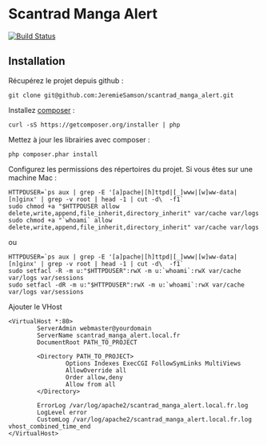 # Scantrad Manga Alert

[![Build Status](https://travis-ci.com/JeremieSamson/scantrad_manga_alert.svg?branch=master)](https://travis-ci.com/JeremieSamson/scantrad_manga_alert)

## Installation

Récupérez le projet depuis github :

```shell
git clone git@github.com:JeremieSamson/scantrad_manga_alert.git
```

Installez [composer](https://getcomposer.org) :

```shell
curl -sS https://getcomposer.org/installer | php
```

Mettez à jour les librairies avec composer :

```shell
php composer.phar install
```

Configurez les permissions des répertoires du projet. Si vous êtes sur une machine Mac :

```shell
HTTPDUSER=`ps aux | grep -E '[a]pache|[h]ttpd|[_]www|[w]ww-data|[n]ginx' | grep -v root | head -1 | cut -d\  -f1`
sudo chmod +a "$HTTPDUSER allow delete,write,append,file_inherit,directory_inherit" var/cache var/logs
sudo chmod +a "`whoami` allow delete,write,append,file_inherit,directory_inherit" var/cache var/logs
```

ou

```shell
HTTPDUSER=`ps aux | grep -E '[a]pache|[h]ttpd|[_]www|[w]ww-data|[n]ginx' | grep -v root | head -1 | cut -d\  -f1`
sudo setfacl -R -m u:"$HTTPDUSER":rwX -m u:`whoami`:rwX var/cache var/logs var/sessions
sudo setfacl -dR -m u:"$HTTPDUSER":rwX -m u:`whoami`:rwX var/cache var/logs var/sessions
```

Ajouter le VHost 

```shell
<VirtualHost *:80>
        ServerAdmin webmaster@yourdomain
        ServerName scantrad_manga_alert.local.fr
        DocumentRoot PATH_TO_PROJECT

        <Directory PATH_TO_PROJECT>
                Options Indexes ExecCGI FollowSymLinks MultiViews
                AllowOverride all
                Order allow,deny
                Allow from all
        </Directory>

        ErrorLog /var/log/apache2/scantrad_manga_alert.local.fr.log
        LogLevel error
        CustomLog /var/log/apache2/scantrad_manga_alert.local.fr.log vhost_combined_time_end
</VirtualHost>
```